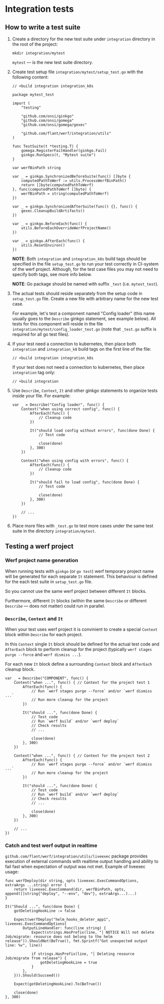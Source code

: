 # Integration tests

## How to write a test suite

1. Create a directory for the new test suite under `integration` directory in the root of the project:

    ```
    mkdir integration/mytest
    ```

    `mytest` — is the new test suite directory.

2. Create test setup file `integration/mytest/setup_test.go` with the following content:

    ```
    // +build integration integration_k8s

    package mytest_test

    import (
    	"testing"

    	"github.com/onsi/ginkgo"
    	"github.com/onsi/gomega"
    	"github.com/onsi/gomega/gexec"

    	"github.com/flant/werf/integration/utils"
    )

    func TestSuite(t *testing.T) {
    	gomega.RegisterFailHandler(ginkgo.Fail)
    	ginkgo.RunSpecs(t, "Mytest suite")
    }

    var werfBinPath string

    var _ = ginkgo.SynchronizedBeforeSuite(func() []byte {
    	computedPathToWerf := utils.ProcessWerfBinPath()
    	return []byte(computedPathToWerf)
    }, func(computedPathToWerf []byte) {
    	werfBinPath = string(computedPathToWerf)
    })

    var _ = ginkgo.SynchronizedAfterSuite(func() {}, func() {
    	gexec.CleanupBuildArtifacts()
    })

    var _ = ginkgo.BeforeEach(func() {
    	utils.BeforeEachOverrideWerfProjectName()
    })

    var _ = ginkgo.AfterEach(func() {
    	utils.ResetEnviron()
    })
    ```

    **NOTE**: Both `integration` and `integration_k8s` build tags should be specified in the file `setup_test.go` to run your test correctly in CI-system of the werf project. Although, for the test case files you may not need to specify both tags, see more info below.

    **NOTE**: Go package should be named with suffix `_test` (i.e. `mytest_test`).

3. The actual tests should reside separately from the setup code in `setup_test.go` file. Create a new file with arbitrary name for the new test case.

    For example, let's test a component named "Config loader" (this name usually goes to the `Describe` ginkgo statement, see example below). All tests for this component will reside in the file `integration/mytest/config_loader_test.go` (note that `_test.go` suffix is required for all go test files).

4. If your test need a connection to kubernetes, then place both `integration` and `integration_k8` build tags on the first line of the file:

    ```
    // +build integration integration_k8s
    ```

    If your test does not need a connection to kubernetes, then place `integration` tag only:

    ```
    // +build integration
    ```

5. Use `Describe`, `Context`, `It` and other ginkgo statements to organize tests inside your file. For example:

    ```
    var _ = Describe("Config loader", func() {
    	Context("when using correct config", func() {
    		AfterEach(func() {
                // Cleanup code
    		})

    		It("should load config without errors", func(done Done) {
    			// Test code

    			close(done)
    		}, 300)
    	})

        Context("when using config with errors", func() {
    		AfterEach(func() {
                // Cleanup code
    		})

    		It("should fail to load config", func(done Done) {
    			// Test code

    			close(done)
    		}, 300)
    	})

        // ...
    })
    ```

6. Place more files with `_test.go` to test more cases under the same test suite in the directory `integration/mytest`.

## Testing a werf project

### Werf project name generation

When running tests with `ginkgo` (or `go test`) werf temporary project name will be generated for each separate `It` statement. This behaviour is defined for the each test suite in `setup_test.go` file.

So you cannot use the same werf project between different `It` blocks.

Furthermore, different `It` blocks (within the same `Describe` or different `Describe` — does not matter) could run in parallel.

### `Describe`, `Context` and `It`

When your test uses werf project it is convinient to create a special `Context` block within `Describe` for each project.

In this `Context` single `It` block should be defined for the actual test code and `AfterEach` block to perform cleanup for the project (typically `werf stages purge --force` and `werf dismiss ...`).

For each new `It` block define a surrounding `Context` block and `AfterEach` cleanup block.

```
var _ = Describe("COMPONENT", func() {
    Context("when ...", func() { // Context for the project test 1
        AfterEach(func() {
            // Run `werf stages purge --force` and/or `werf dismiss ...`
            // Run more cleanup for the project
        })

        It("should ...", func(done Done) {
            // Test code
            // Run `werf build` and/or `werf deploy`
            // Check results
            // ...

            close(done)
        }, 300)
    })

    Context("when ...", func() { // Context for the project test 2
        AfterEach(func() {
            // Run `werf stages purge --force` and/or `werf dismiss ...`
            // Run more cleanup for the project
        })

        It("should ...", func(done Done) {
            // Test code
            // Run `werf build` and/or `werf deploy`
            // Check results
            // ...

            close(done)
        }, 300)
    })

    // ...
})
```

### Catch and test werf output in realtime

`github.com/flant/werf/integration/utils/liveexec` package provides execution of external commands with realtime output handling and ability to fail fast when expectation of output was not met. Example of liveexec usage:

```
func werfDeploy(dir string, opts liveexec.ExecCommandOptions, extraArgs ...string) error {
	return liveexec.ExecCommand(dir, werfBinPath, opts, append([]string{"deploy", "--env", "dev"}, extraArgs...)...)
}

It("Should ...", func(done Done) {
    gotDeletingHookLine := false

    Expect(werfDeploy("helm_hooks_deleter_app1", liveexec.ExecCommandOptions{
        OutputLineHandler: func(line string) {
            Expect(strings.HasPrefix(line, "│ NOTICE Will not delete Job/migrate: resource does not belong to the helm release")).ShouldNot(BeTrue(), fmt.Sprintf("Got unexpected output line: %v", line))

            if strings.HasPrefix(line, "│ Deleting resource Job/migrate from release") {
                gotDeletingHookLine = true
            }
        },
    })).Should(Succeed())

    Expect(gotDeletingHookLine).To(BeTrue())

    close(done)
}, 300)
```
